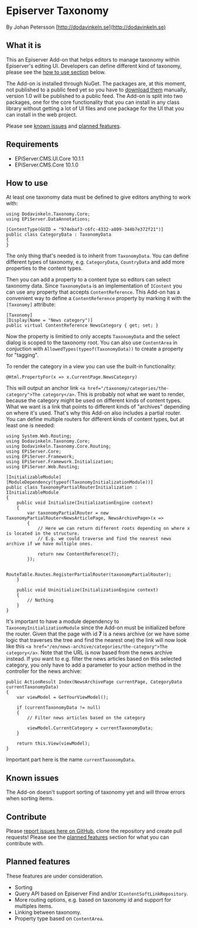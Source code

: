 # Episerver Taxonomy

By Johan Petersson [http://dodavinkeln.se](http://dodavinkeln.se)

## What it is

This an Episerver Add-on that helps editors to manage taxonomy within Episerver's editing UI. Developers can define different kind of taxonomy, please see the [how to use section](#how-to-use) below.

The Add-on is installed through NuGet. The packages are, at this moment, not published to a public feed yet so you have to [download them](releases) manually, version 1.0 will be published to a public feed. The Add-on is split into two packages, one for the core functionality that you can install in any class library without getting a lot of UI files and one package for the UI that you can install in the web project.

Please see [known issues](#known-issues) and [planned features](#planned-features).

## Requirements

* EPiServer.CMS.UI.Core 10.1.1
* EPiServer.CMS.Core 10.1.0

## How to use

At least one taxonomy data must be defined to give editors anything to work with:

    using Dodavinkeln.Taxonomy.Core;
    using EPiServer.DataAnnotations;

    [ContentType(GUID = "974ebaf3-c6fc-4332-a809-344b7e372f21")]
    public class CategoryData : TaxonomyData
    {
    }

The only thing that's needed is to inherit from `TaxonomyData`. You can define different types of taxonomy, e.g. `CategoryData`, `CountryData` and add more properties to the content types.

Then you can add a property to a content type so editors can select taxonomy data. Since `TaxonomyData` is an implementation of `IContent` you can use any property that accepts `ContentReference`. This Add-on has a convenient way to define a `ContentReference` property by marking it with the `[Taxonomy]` attribute:

    [Taxonomy]
    [Display(Name = "News category")]
    public virtual ContentReference NewsCategory { get; set; }

Now the property is limitied to only accepts `TaxonomyData` and the select dialog is scoped to the taxonomy root. You can also use `ContentArea` in conjuction with `AllowedTypes(typeof(TaxonomyData))` to create a property for "tagging".

To render the category in a view you can use the built-in functionality:

    @Html.PropertyFor(x => x.CurrentPage.NewsCategory)

This will output an anchor link `<a href="/taxonomy/categories/the-category">The category</a>`. This is probably not what we want to render, because the category might be used on different kinds of content types. What we want is a link that points to different kinds of "archives" depending on where it's used. That's why this Add-on also includes a partial router. You can define multiple routers for different kinds of content types, but at least one is needed:

    using System.Web.Routing;
    using Dodavinkeln.Taxonomy.Core;
    using Dodavinkeln.Taxonomy.Core.Routing;
    using EPiServer.Core;
    using EPiServer.Framework;
    using EPiServer.Framework.Initialization;
    using EPiServer.Web.Routing;

    [InitializableModule]
    [ModuleDependency(typeof(TaxonomyInitializationModule))]
    public class TaxonomyPartialRouterInitialization : IInitializableModule
    {
        public void Initialize(InitializationEngine context)
        {
            var taxonomyPartialRouter = new TaxonomyPartialRouter<NewsArticlePage, NewsArchivePage>(x =>
            {
                // Here we can return different roots depending on where x is located in the structure.
                // E.g. we could traverse and find the nearest news archive if we have multiple ones.

                return new ContentReference(7);
            });

            RouteTable.Routes.RegisterPartialRouter(taxonomyPartialRouter);
        }

        public void Uninitialize(InitializationEngine context)
        {
            // Nothing
        }
    }

It's important to have a module dependency to `TaxonomyInitializationModule` since the Add-on must be initialized before the router.
Given that the page with id **7** is a news archive (or we have some logic that traverses the tree and find the nearest one) the link will now look like this `<a href="/en/news-archive/categories/the-category">The category</a>`. Note that the URL is now based from the news archive instead.
If you want to e.g. filter the news articles based on this selected category, you only have to add a parameter to your action method in the controller for the news archive:

    public ActionResult Index(NewsArchivePage currentPage, CategoryData currentTaxonomyData)
    {
        var viewModel = GetYourViewModel();

        if (currentTaxonomyData != null)
        {
            // Filter news articles based on the category

            viewModel.CurrentCategory = currentTaxonomyData;
        }

        return this.View(viewModel);
    }

Important part here is the name `currentTaxonomyData`.

## Known issues

The Add-on doesn't support sorting of taxonomy yet and will throw errors when sorting items.

## Contribute

Please [report issues here on GitHub](issues), clone the repository and create pull requests! Please see the [planned features](#planned-features) section for what you can contribute with.

## Planned features

These features are under consideration.

* Sorting
* Query API based on Episerver Find and/or `IContentSoftLinkRepository`.
* More routing options, e.g. based on taxonomy id and support for multiples items.
* Linking between taxonomy.
* Property type based on `ContentArea`.